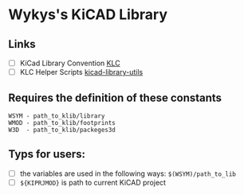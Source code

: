 # Wykys's KiCAD Library

## Links

- [ ] KiCad Library Convention [KLC](http://kicad-pcb.org/libraries/klc/)
- [ ] KLC Helper Scripts [kicad-library-utils](https://github.com/kicad/kicad-library-utils)

## Requires the definition of these constants

```
WSYM - path_to_klib/library
WMOD - path_to_klib/footprints
W3D  - path_to_klib/packeges3d
```

## Typs for users:

- [ ] the variables are used in the following ways: `$(WSYM)/path_to_lib`
- [ ] `${KIPRJMOD}` is path to current KiCAD project
